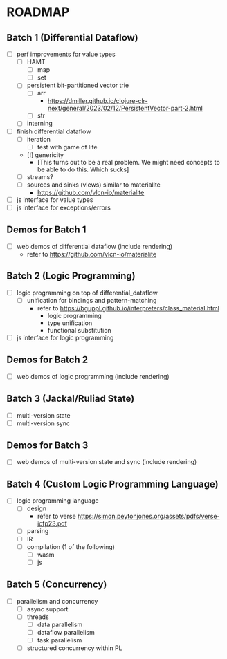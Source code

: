 # ROADMAP

## Batch 1 (Differential Dataflow)

- [ ] perf improvements for value types
  - [ ] HAMT
    - [ ] map
    - [ ] set
  - [ ] persistent bit-partitioned vector trie
    - [ ] arr
      - https://dmiller.github.io/clojure-clr-next/general/2023/02/12/PersistentVector-part-2.html
    - [ ] str
  - [ ] interning
- [ ] finish differential dataflow
  - [ ] iteration
    - [ ] test with game of life
  - [!] genericity
    - [This turns out to be a real problem. We might need concepts to be able to do this. Which sucks]
  - [ ] streams?
  - [ ] sources and sinks (views) similar to materialite
    - https://github.com/vlcn-io/materialite
- [ ] js interface for value types
- [ ] js interface for exceptions/errors

## Demos for Batch 1

- [ ] web demos of differential dataflow (include rendering)
  - refer to https://github.com/vlcn-io/materialite

## Batch 2 (Logic Programming)

- [ ] logic programming on top of differential_dataflow
  - [ ] unification for bindings and pattern-matching
    - refer to https://bguppl.github.io/interpreters/class_material.html
      - logic programming
      - type unification
      - functional substitution
- [ ] js interface for logic programming

## Demos for Batch 2

- [ ] web demos of logic programming (include rendering)

## Batch 3 (Jackal/Ruliad State)

- [ ] multi-version state
- [ ] multi-version sync

## Demos for Batch 3

- [ ] web demos of multi-version state and sync (include rendering)

## Batch 4 (Custom Logic Programming Language)

- [ ] logic programming language
  - [ ] design
    - refer to verse https://simon.peytonjones.org/assets/pdfs/verse-icfp23.pdf
  - [ ] parsing
  - [ ] IR
  - [ ] compilation (1 of the following)
    - [ ] wasm
    - [ ] js

## Batch 5 (Concurrency)

- [ ] parallelism and concurrency
  - [ ] async support
  - [ ] threads
    - [ ] data parallelism
    - [ ] dataflow parallelism
    - [ ] task parallelism
  - [ ] structured concurrency within PL
